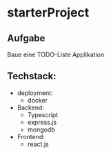 # starterProject

## Aufgabe

Baue eine TODO-Liste Applikation

## Techstack:

-   deployment:
    -   docker
-   Backend:
    -   Typescript
    -   express.js
    -   mongodb
-   Frontend:
    -   react.js
